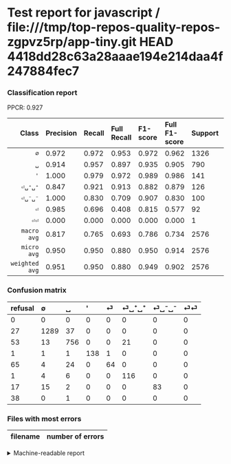 # Test report for javascript / file:///tmp/top-repos-quality-repos-zgpvz5rp/app-tiny.git HEAD 4418dd28c63a28aaae194e214daa4f247884fec7

### Classification report

PPCR: 0.927

| Class | Precision | Recall | Full Recall | F1-score | Full F1-score | Support | Full Support | PPCR |
|------:|:----------|:-------|:------------|:---------|:---------|:--------|:-------------|:-----|
| `∅` | 0.972| 0.972| 0.953| 0.972| 0.962| 1326| 1353| 0.980 |
| `␣` | 0.914| 0.957| 0.897| 0.935| 0.905| 790| 843| 0.937 |
| `'` | 1.000| 0.979| 0.972| 0.989| 0.986| 141| 142| 0.993 |
| `⏎␣⁺␣⁺` | 0.847| 0.921| 0.913| 0.882| 0.879| 126| 127| 0.992 |
| `⏎␣⁻␣⁻` | 1.000| 0.830| 0.709| 0.907| 0.830| 100| 117| 0.855 |
| `⏎` | 0.985| 0.696| 0.408| 0.815| 0.577| 92| 157| 0.586 |
| `⏎⏎` | 0.000| 0.000| 0.000| 0.000| 0.000| 1| 39| 0.026 |
| `macro avg` | 0.817| 0.765| 0.693| 0.786| 0.734| 2576| 2778| 0.927 |
| `micro avg` | 0.950| 0.950| 0.880| 0.950| 0.914| 2576| 2778| 0.927 |
| `weighted avg` | 0.951| 0.950| 0.880| 0.949| 0.902| 2576| 2778| 0.927 |

### Confusion matrix

|refusal|  ∅| ␣| '| ⏎| ⏎␣⁺␣⁺| ⏎␣⁻␣⁻| ⏎⏎| 
|:---|:---|:---|:---|:---|:---|:---|:---|
|0 |0 |0 |0 |0 |0 |0 |0 |
|27 |1289 |37 |0 |0 |0 |0 |0 |
|53 |13 |756 |0 |0 |21 |0 |0 |
|1 |1 |1 |138 |1 |0 |0 |0 |
|65 |4 |24 |0 |64 |0 |0 |0 |
|1 |4 |6 |0 |0 |116 |0 |0 |
|17 |15 |2 |0 |0 |0 |83 |0 |
|38 |0 |1 |0 |0 |0 |0 |0 |

### Files with most errors

| filename | number of errors|
|:----:|:-----|

<details>
    <summary>Machine-readable report</summary>
```json
{
  "cl_report": {"\u0027": {"f1-score": 0.989247311827957, "precision": 1.0, "recall": 0.9787234042553191, "support": 141}, "macro avg": {"f1-score": 0.7858469292457037, "precision": 0.8167963950233458, "recall": 0.7648670078628285, "support": 2576}, "micro avg": {"f1-score": 0.9495341614906833, "precision": 0.9495341614906833, "recall": 0.9495341614906833, "support": 2576}, "weighted avg": {"f1-score": 0.9487772556610391, "precision": 0.9508723945995832, "recall": 0.9495341614906833, "support": 2576}, "\u2205": {"f1-score": 0.9720965309200603, "precision": 0.9720965309200603, "recall": 0.9720965309200603, "support": 1326}, "\u23ce": {"f1-score": 0.8152866242038216, "precision": 0.9846153846153847, "recall": 0.6956521739130435, "support": 92}, "\u23ce\u23ce": {"f1-score": 0.0, "precision": 0.0, "recall": 0.0, "support": 1}, "\u23ce\u2423\u207a\u2423\u207a": {"f1-score": 0.8821292775665398, "precision": 0.8467153284671532, "recall": 0.9206349206349206, "support": 126}, "\u23ce\u2423\u207b\u2423\u207b": {"f1-score": 0.9071038251366119, "precision": 1.0, "recall": 0.83, "support": 100}, "\u2423": {"f1-score": 0.935064935064935, "precision": 0.9141475211608222, "recall": 0.9569620253164557, "support": 790}},
  "cl_report_full": {"\u0027": {"f1-score": 0.9857142857142858, "precision": 1.0, "recall": 0.971830985915493, "support": 142}, "macro avg": {"f1-score": 0.7341096182957845, "precision": 0.8167963950233458, "recall": 0.6931080994301354, "support": 2778}, "micro avg": {"f1-score": 0.9137093761673515, "precision": 0.9495341614906833, "recall": 0.8804895608351332, "support": 2778}, "weighted avg": {"f1-score": 0.9015277778638724, "precision": 0.938441479040086, "recall": 0.8804895608351332, "support": 2778}, "\u2205": {"f1-score": 0.9622993654348637, "precision": 0.9720965309200603, "recall": 0.9526977087952697, "support": 1353}, "\u23ce": {"f1-score": 0.5765765765765767, "precision": 0.9846153846153847, "recall": 0.40764331210191085, "support": 157}, "\u23ce\u23ce": {"f1-score": 0.0, "precision": 0.0, "recall": 0.0, "support": 39}, "\u23ce\u2423\u207a\u2423\u207a": {"f1-score": 0.8787878787878789, "precision": 0.8467153284671532, "recall": 0.9133858267716536, "support": 127}, "\u23ce\u2423\u207b\u2423\u207b": {"f1-score": 0.83, "precision": 1.0, "recall": 0.7094017094017094, "support": 117}, "\u2423": {"f1-score": 0.9053892215568862, "precision": 0.9141475211608222, "recall": 0.896797153024911, "support": 843}},
  "ppcr": 0.9272858171346292
}
```
</details>
